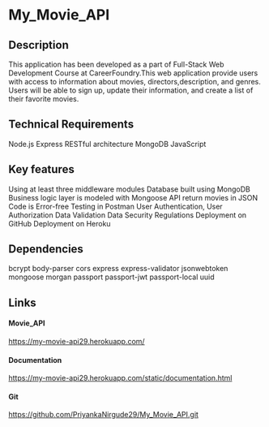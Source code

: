# My_Movie_API

## Description

This application has been developed as a part of Full-Stack Web Development Course at CareerFoundry.This web application provide users with access to information about movies, directors,description, and genres. Users will be able to sign up, update their information, and create a list of their favorite movies.

## Technical Requirements

Node.js
Express
RESTful architecture
MongoDB
JavaScript

## Key features

Using at least three middleware modules
Database built using MongoDB
Business logic layer is modeled with Mongoose
API return movies in JSON
Code is Error-free
Testing in Postman
User Authentication, User Authorization
Data Validation
Data Security Regulations
Deployment on GitHub
Deployment on Heroku

## Dependencies

bcrypt
body-parser
cors
express
express-validator
jsonwebtoken
mongoose
morgan
passport
passport-jwt
passport-local
uuid

## Links

#### Movie_API
https://my-movie-api29.herokuapp.com/

#### Documentation
https://my-movie-api29.herokuapp.com/static/documentation.html

#### Git
https://github.com/PriyankaNirgude29/My_Movie_API.git
